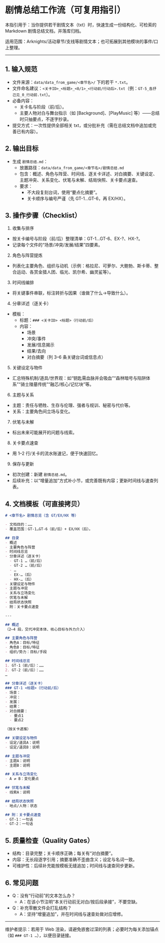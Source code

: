 # 剧情总结工作流（可复用指引）

本指引用于：当你提供若干剧情文本（txt）时，快速生成一份结构化、可检索的 Markdown 剧情总结文档，并落库归档。

适用范围：Arknights/活动章节/支线等剧情文本；也可拓展到其他模块的事件/口上整理。

---

## 1. 输入规范
- 文件来源：`data/data_from_game/<章节名>/` 下的若干 `*.txt`。
- 文件命名建议：`<关卡ID>_<标题>_<0/1>_<行动前/行动后>.txt`（例：`GT-5_各抒己见_0_行动前.txt`）。
- 必备内容：
  - 关卡名与阶段（前/后）。
  - 主要人物对白与舞台指示（如 [Background]、[PlayMusic] 等）——总结时只抽要点，不逐字抄录。
- 提交方式：一次性提供全部相关 txt，或分批补充（需在总结文档中追加或完善已有内容）。

## 2. 输出目标
- 生成 `剧情总结.md`：
  - 放置路径：`data/data_from_game/<章节名>/剧情总结.md`
  - 包含：概述、角色与阵营、时间线、逐关卡详述、对白摘要、关键设定、主题冲突、关系变化、伏笔与未解、结局快照、关卡要点速查。
  - 要求：
    - 不大段复刻台词，使用“要点化摘要”。
    - 关卡顺序与编号严谨（先 GT-1…GT-6，再 EX/HX）。

## 3. 操作步骤（Checklist）
1) 收集与排序
- 按关卡编号与阶段（前/后）整理清单：GT-1…GT-6、EX-?、HX-?。
- 记录每个文件的“场景/冲突/发展/结果”四要素。

2) 角色与阵营提炼
- 列表化主要角色、组织与动机（示例：格拉尼、可萝尔、大鲍勃、斯卡蒂、整合运动、各赏金猎人团、临光、凯尔希、幽灵鲨等）。

3) 时间线编排
- 将关键事件串联，标注转折与因果（谁做了什么→导致什么）。

4) 分章详述（逐关卡）
- 模板：
  - 标题：`### <关卡ID> <标题>（行动前/后）`
  - 内容：
    - 场景
    - 冲突/事件
    - 发展/信息揭示
    - 结果/去向
    - 对白摘要（列 3–6 条关键台词或信息点）

5) 关键设定与物件
- 汇总特殊机制/道具/世界观：如“钥匙需血脉并会吸血”“森林暗号与陷阱体系”“骑士陵墓传统”“融芯/核心/记忆块”等。

6) 主题与关系
- 主题：责任与牺牲、生存与伦理、强者与规训、秘密与代价等。
- 关系：主要角色间立场与变化。

7) 伏笔与未解
- 标出未来可能展开的问题与线索。

8) 关卡要点速查
- 用 1–2 行/关卡的流水账速记，便于快速回忆。

9) 保存与更新
- 初次创建：新建 `剧情总结.md`。
- 后续补充：以“增量追加”方式补小节，或完善既有内容；更新时间线与速查列表。

## 4. 文档模板（可直接拷贝）

```markdown
# <章节名> 剧情总览（含 GT/EX/HX 等）

- 文档目的：……
- 覆盖范围：GT-1…GT-6（前/后）+ EX/HX（后）。

## 目录
- 概述
- 主要角色与阵营
- 时间线总览
- 分章详述（逐关卡）
  - GT-1 …（前/后）
  - GT-2 …（前/后）
  - …
  - EX-…（后）
  - HX-…（后）
- 关键设定与物件
- 主题与冲突
- 关系与立场变化
- 伏笔与未解
- 结局状态快照
- 附：关卡要点速查

---

## 概述
（2–4 段，交代冲突本体、核心目标与外力介入）

## 主要角色与阵营
- 角色A：目标/特征
- 角色B：目标/特征
- 组织/势力：目标/手段

## 时间线总览
1. GT-1（前/后）：……
2. GT-2（前/后）：……
…

## 分章详述（逐关卡）
### GT-1 <标题>（行动前/后）
- 场景：
- 冲突：
- 发展：
- 结果：
- 对白摘要：
  - 要点1
  - 要点2

（按关卡递推）

## 关键设定与物件
- 设定/道具A：说明
- 设定/道具B：说明

## 主题与冲突
- 主题A：说明
- 主题B：说明

## 关系与立场变化
- A ⇄ B：变化要点

## 伏笔与未解
- 线索A：说明

## 结局状态快照
- 地点/人物：状态

## 附：关卡要点速查
- GT-1：一句话
- GT-2：一句话
```

## 5. 质量检查（Quality Gates）
- 结构：目录完整；关卡顺序正确；每关有“对白摘要”。
- 内容：无长段逐字引用；摘要准确不歪曲含义；设定与名词一致。
- 可维护性：后续补充能按模板无缝追加；时间线与速查同步更新。

## 6. 常见问题
- Q：没有“行动前”的文本怎么办？
  - A：在该小节注明“本关行动前无对白/按后段承接”，不要空缺。
- Q：补充零散文件会打乱结构？
  - A：坚持“增量追加”，并在时间线与速查处做对应增修。

---

维护者提示：若用于 Web 渲染，请避免嵌套过深的列表；必要时为每关添加锚点（如 `### GT-1 …`），以便目录链接。
